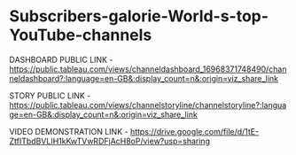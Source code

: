 # Subscribers-galorie-World-s-top-YouTube-channels

DASHBOARD PUBLIC LINK - https://public.tableau.com/views/channeldashboard_16968371748490/channeldashboard?:language=en-GB&:display_count=n&:origin=viz_share_link

STORY PUBLIC LINK - https://public.tableau.com/views/channelstoryline/channelstoryline?:language=en-GB&:display_count=n&:origin=viz_share_link

VIDEO DEMONSTRATION LINK - https://drive.google.com/file/d/1tE-ZtfITbdBVLIH1kKwTVwRDFjAcH8oP/view?usp=sharing
